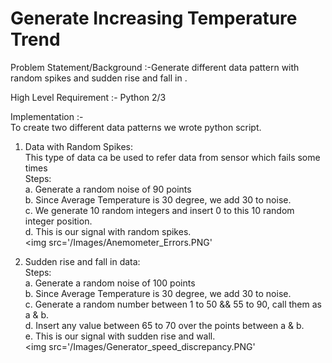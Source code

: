 # Generate Increasing Temperature Trend
Problem Statement/Background :-Generate different data pattern with random spikes and sudden rise and fall in .  

High Level Requirement :- Python 2/3    

Implementation :-    
To create two different data patterns we wrote python script.  

  1. Data with Random Spikes:  
      This type of data ca be used to refer data from sensor which fails some times  
      Steps:  
        a. Generate a random noise of 90 points  
        b. Since Average Temperature is 30 degree, we add 30 to noise.  
        c. We generate 10 random integers and insert 0 to this 10 random integer position.  
        d. This is our signal with random spikes.  
      <img src='/Images/Anemometer_Errors.PNG'  

  2. Sudden rise and fall in data:  
      Steps:  
        a. Generate a random noise of 100 points  
        b. Since Average Temperature is 30 degree, we add 30 to noise.  
        c. Generate a random number between 1 to 50 && 55 to 90, call them as a & b.  
        d. Insert any value between 65 to 70 over the points between a & b.  
        e. This is our signal with sudden rise and wall.    
      <img src='/Images/Generator_speed_discrepancy.PNG'  
